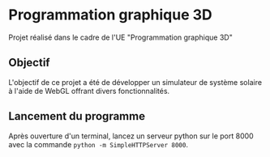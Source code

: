 # Programmation graphique 3D

Projet réalisé dans le cadre de l'UE "Programmation graphique 3D"

##  Objectif

L'objectif de ce projet a été de développer un simulateur de système solaire à l'aide de WebGL offrant divers fonctionnalités.

##  Lancement du programme

Après ouverture d'un terminal, lancez un serveur python sur le port 8000 avec la commande `python -m SimpleHTTPServer 8000`.
